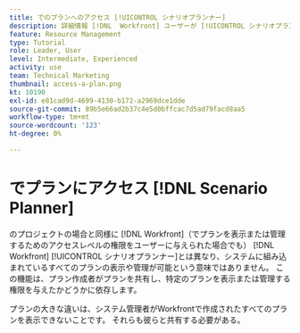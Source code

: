 ```yaml
---
title: でのプランへのアクセス [!UICONTROL シナリオプランナー]
description: 詳細情報 [!DNL  Workfront] ユーザーが [!UICONTROL シナリオプランナー].
feature: Resource Management
type: Tutorial
role: Leader, User
level: Intermediate, Experienced
activity: use
team: Technical Marketing
thumbnail: access-a-plan.png
kt: 10190
exl-id: e81cad9d-4699-4130-b172-a2969dce1dde
source-git-commit: 89b5e66ad2b37c4e5d0bffcac7d5ad79facd8aa5
workflow-type: tm+mt
source-wordcount: '123'
ht-degree: 0%

---
```


# でプランにアクセス [!DNL Scenario Planner]

のプロジェクトの場合と同様に [!DNL Workfront]（でプランを表示または管理するためのアクセスレベルの権限をユーザーに与えられた場合でも） [!DNL Workfront] [!UICONTROL シナリオプランナー]とは異なり、システムに組み込まれているすべてのプランの表示や管理が可能という意味ではありません。 この機能は、プラン作成者がプランを共有し、特定のプランを表示または管理する権限を与えたかどうかに依存します。

プランの大きな違いは、システム管理者がWorkfrontで作成されたすべてのプランを表示できないことです。 それらも彼らと共有する必要がある。
